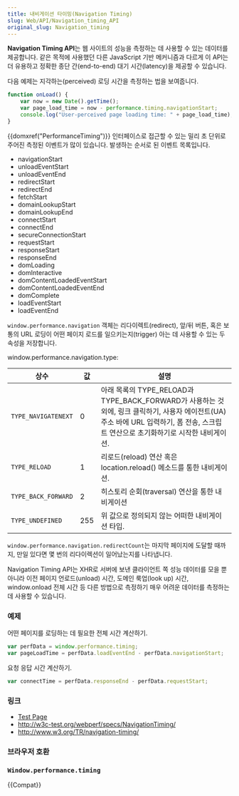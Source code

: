 ```yaml
---
title: 내비게이션 타이밍(Navigation Timing)
slug: Web/API/Navigation_timing_API
original_slug: Navigation_timing
---
```

**Navigation Timing API**는 웹 사이트의 성능을 측정하는 데 사용할 수 있는 데이터를 제공합니다. 같은 목적에 사용했던 다른 JavaScript 기반 메커니즘과 다르게 이 API는 더 유용하고 정확한 종단 간(end-to-end) 대기 시간(latency)을 제공할 수 있습니다.

다음 예제는 지각하는(perceived) 로딩 시간을 측정하는 법을 보여줍니다.

```js
function onLoad() {
    var now = new Date().getTime();
    var page_load_time = now - performance.timing.navigationStart;
    console.log("User-perceived page loading time: " + page_load_time);
}
```

{{domxref("PerformanceTiming")}} 인터페이스로 접근할 수 있는 밀리 초 단위로 주어진 측정된 이벤트가 많이 있습니다. 발생하는 순서로 된 이벤트 목록입니다.

- navigationStart
- unloadEventStart
- unloadEventEnd
- redirectStart
- redirectEnd
- fetchStart
- domainLookupStart
- domainLookupEnd
- connectStart
- connectEnd
- secureConnectionStart
- requestStart
- responseStart
- responseEnd
- domLoading
- domInteractive
- domContentLoadedEventStart
- domContentLoadedEventEnd
- domComplete
- loadEventStart
- loadEventEnd

`window.performance.navigation` 객체는 리다이렉트(redirect), 앞/뒤 버튼, 혹은 보통의 URL 로딩이 어떤 페이지 로드를 일으키는지(trigger) 아는 데 사용할 수 있는 두 속성을 저장합니다.

window\.performance.navigation.type:

| 상수                                                              | 값  | 설명                                                                                                                                                                                  |
| ----------------------------------------------------------------- | --- | ------------------------------------------------------------------------------------------------------------------------------------------------------------------------------------- |
| <a name="const_next"><code>TYPE_NAVIGATENEXT</code></a>           | 0   | 아래 목록의 TYPE_RELOAD과 TYPE_BACK_FORWARD가 사용하는 것 외에, 링크 클릭하기, 사용자 에이전트(UA) 주소 바에 URL 입력하기, 폼 전송, 스크립트 연산으로 초기화하기로 시작한 내비게이션. |
| <a name="const_next_no_duplicate"><code>TYPE_RELOAD</code></a>    | 1   | 리로드(reload) 연산 혹은 location.reload() 메소드를 통한 내비게이션.                                                                                                                  |
| <a name="const_prev"><code>TYPE_BACK_FORWARD</code></a>           | 2   | 히스토리 순회(traversal) 연산을 통한 내비게이션                                                                                                                                       |
| <a name="const_prev_no_duplicate"><code>TYPE_UNDEFINED</code></a> | 255 | 위 값으로 정의되지 않는 어떠한 내비게이션 타입.                                                                                                                                       |

`window.performance.navigation.redirectCount`는 마지막 페이지에 도달할 때까지, 만일 있다면 몇 번의 리다이렉션이 일어났는지를 나타냅니다.

Navigation Timing API는 XHR로 서버에 보낸 클라이언트 쪽 성능 데이터를 모을 뿐 아니라 이전 페이지 언로드(unload) 시간, 도메인 룩업(look up) 시간, window\.onload 전체 시간 등 다른 방법으로 측정하기 매우 어려운 데이터를 측정하는 데 사용할 수 있습니다.

### 예제

어떤 페이지를 로딩하는 데 필요한 전체 시간 계산하기.

```js
var perfData = window.performance.timing;
var pageLoadTime = perfData.loadEventEnd - perfData.navigationStart;
```

요청 응답 시간 계산하기.

```js
var connectTime = perfData.responseEnd - perfData.requestStart;
```

### 링크

- [Test Page](http://webtimingdemo.appspot.com/)
- <http://w3c-test.org/webperf/specs/NavigationTiming/>
- <http://www.w3.org/TR/navigation-timing/>

### 브라우저 호환

### `Window.performance.timing`

{{Compat}}

